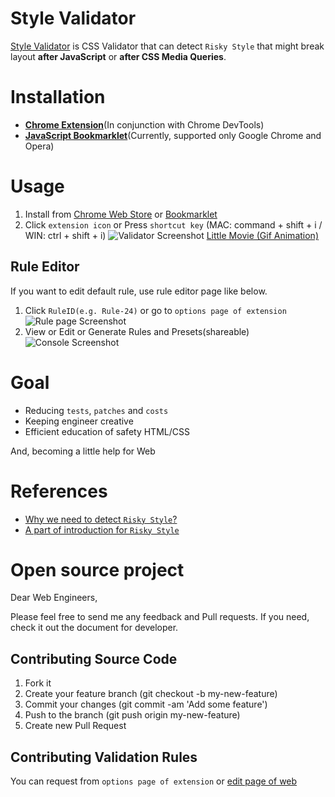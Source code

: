 
Style Validator
============================

[Style Validator](http://style-validator.github.io)
 is CSS Validator that can detect `Risky Style` that might break layout **after JavaScript** or **after CSS Media Queries**.

# Installation

- **[Chrome Extension](https://chrome.google.com/webstore/detail/style-validator/aaeahhnjkelemfcdmkcpaggdhfaffeod)**(In conjunction with Chrome DevTools)
- **[JavaScript Bookmarklet](http://style-validator.github.io/)**(Currently, supported only Google Chrome and Opera)

# Usage

1. Install from [Chrome Web Store](https://chrome.google.com/webstore/detail/style-validator/aaeahhnjkelemfcdmkcpaggdhfaffeod) or [Bookmarklet](http://style-validator.github.io)
2. Click `extension icon` or Press `shortcut key` (MAC: command + shift + i / WIN: ctrl + shift + i)
![Validator Screenshot](http://style-validator.github.io/img/screenshot-validator.png?v=2)
[Little Movie (Gif Animation)](http://style-validator.github.io/gif_animations/demo.gif)

## Rule Editor

If you want to edit default rule, use rule editor page like below.

1. Click `RuleID(e.g. Rule-24)` or go to `options page of extension`
![Rule page Screenshot](http://style-validator.github.io/img/screenshot-console.png)
2. View or Edit or Generate Rules and Presets(shareable)
![Console Screenshot](http://style-validator.github.io/img/screenshot-rulepage.png)


# Goal

- Reducing `tests`, `patches` and `costs`
- Keeping engineer creative
- Efficient education of safety HTML/CSS

And, becoming a little help for Web

# References

- [Why we need to detect `Risky Style`?](https://github.com/Style-Validator/style-validator.github.io/blob/master/why.md)
- [A part of introduction for `Risky Style`
](https://github.com/Style-Validator/style-validator.github.io/blob/master/riskystyles.md)

# Open source project

Dear Web Engineers,

Please feel free to send me any feedback and Pull requests.
If you need, check it out the document for developer.

## Contributing Source Code

1. Fork it
2. Create your feature branch (git checkout -b my-new-feature)
3. Commit your changes (git commit -am 'Add some feature')
4. Push to the branch (git push origin my-new-feature)
5. Create new Pull Request

## Contributing Validation Rules

You can request from `options page of extension` or [edit page of web](http://style-validator.github.io/extension/options.html)
